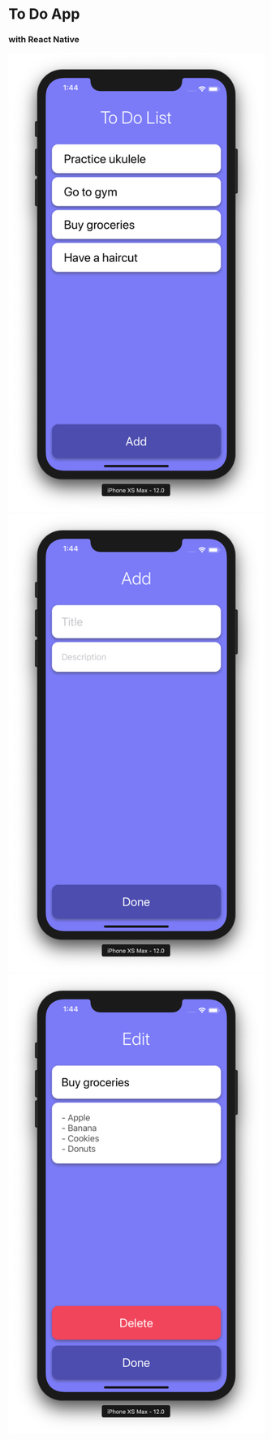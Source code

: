 # To Do App
### with React Native

![MainPage](img/main.png)
![AddPage](img/add.png)
![EditPage](img/edit.png)
